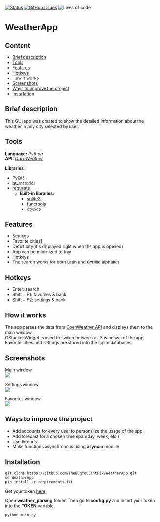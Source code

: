 [![Status](https://img.shields.io/badge/status-active-success.svg)]() [![GitHub Issues](https://img.shields.io/github/issues/TheBugYouCantFix/WeatherApp)](https://github.com/TheBugYouCantFix/WeatherApp/issues) ![Lines of code](https://img.shields.io/tokei/lines/github/TheBugYouCantFix/WeatherApp)

# WeatherApp

## Content
- [Brief description](#brief-description)
- [Tools](#tools)
- [Features](#features)
- [Hotkeys](#hotkeys)
- [How it works](#how-it-works)
- [Screenshots](#screenshots)
- [Ways to improve the project](#ways-to-improve-the-project)
- [Installation](#installation)

## Brief description
This GUI app was created to show the detailed information about the weather in any city selected by user.

## Tools
**Language:** *Python*</br>
**API:** *[OpenWeather](https://openweathermap.org/)*

**Libraries:** 
  - [PyQt5](https://www.riverbankcomputing.com/static/Docs/PyQt5/)
  - [qt_material](https://pypi.org/project/qt-material/)
  - [requests](https://docs.python-requests.org/en/latest/)
      - **Built-in libraries**:
        - [sqlite3](https://docs.python.org/3/library/sqlite3.html)
        - [functools](https://docs.python.org/3/library/functools.html)
        - [ctypes](https://docs.python.org/3/library/ctypes.html)
  
## Features
<ul>
    <li>Settings</li>
    <li>Favorite cities]</li>
    <li>Defult city(it's displayed right when the app is opened)</li>
    <li>App can be minimized to tray</li>
    <li>Hotkeys</li>
    <li>The search works for both Latin and Cyrillic alphabet</li>
</ul>

## Hotkeys
<ul>
    <li>Enter: search</li>
    <li>Shift + F1: favorites & back</li>
    <li>Shift + F2: settings & back</li>
</ul>

## How it works
The app parses the data from [OpenWeather API](https://openweathermap.org/) and displays them to the main window.<br>
QStackedWidget is used to switch between all 3 windows of the app. <br>
Favorite cities and settings are stored into the sqlite databases. <br>


## Screenshots
<p>Main window<br> <img src="https://i.ibb.co/9NnVRXx/image.png"> <br></p>
<p>Settings window<br> <img src="https://i.ibb.co/XzpQd5P/image.png"> <br></p>
<p>Favorites window<br> <img src="https://i.ibb.co/KWCPLN6/image.png"> <br></p>

## Ways to improve the project
<ul>
    <li>Add accounts for every user to personalize the usage of the app</li>
    <li>Add forecast for a chosen time span(day, week, etc.)</li>
    <li>Use threads</li>
    <li>Make functions asynchronous using <b>asyncio</b> module</li>
</ul>

## Installation
```
git clone https://github.com/TheBugYouCantFix/WeatherApp.git
cd WeatherApp
pip install -r requirements.txt
```
Get your token [here](https://openweathermap.org/price)

Open **weather_parsing** folder. Then go to **config.py** and insert your token into the **TOKEN** variable.
```
python main.py
```
